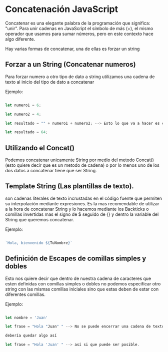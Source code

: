 # Concatenación JavaScript

Concatenar es una elegante palabra de la programación que significa: "unir". Para unir cadenas en JavaScript el símbolo de más (+), el mismo operador que usamos para sumar números, pero en este contexto hace algo diferente.

Hay varias formas de concatenar, una de ellas es forzar un string

## Forzar a un String (Concatenar numeros)

Para forzar numero a otro tipo de dato a string utilizamos una cadena de texto al inicio del tipo de dato a concatenar


Ejemplo: 

```js

let numero1 = 6;

let numero2 = 4;

let resultado = "" + numero1 + numero2; --> Esto lo que va a hacer es convertir la "suma" en un string de numeros o sea los une y nos daría como resultado 

let resultado = 64;
```


## Utilizando el Concat()

Podemos concatenar unicamente String  por medio del metodo Concat() (esto quiere decir que es un metodo de cadena) o por lo menos uno de los dos datos a concatenar tiene que ser String.


## Template String (Las plantillas de texto).

son cadenas literales de texto incrustadas en el código fuente que permiten su interpolación mediante expresiones.
Es la mas recomendable de utilizar a la hora de concatenar String y lo hacemos mediante los Backticks o comillas invertidas mas el signo de $ seguido de {} y dentro la variable del String que queremos concatenar.
 

Ejemplo:

```js

`Hola, bienvenido ${TuNombre}`

```

## Definición de Escapes de comillas simples y dobles

Esto nos quiere decir que dentro de nuestra cadena de caracteres que esten definidas con comillas simples o dobles no podemos especificar otro string con las mismas comillas iniciales sino que estas deben de estar con diferentes comillas.

Ejemplo:

```js

let nombre = 'Juan'

let frase = "Hola "Juan" " --> No se puede encerrar una cadena de texto dentro de otra utilizando las mismas comillas iniciales 

debería quedar algo así

let frase = "Hola 'Juan' " --> así si que puede ser posible.
```
